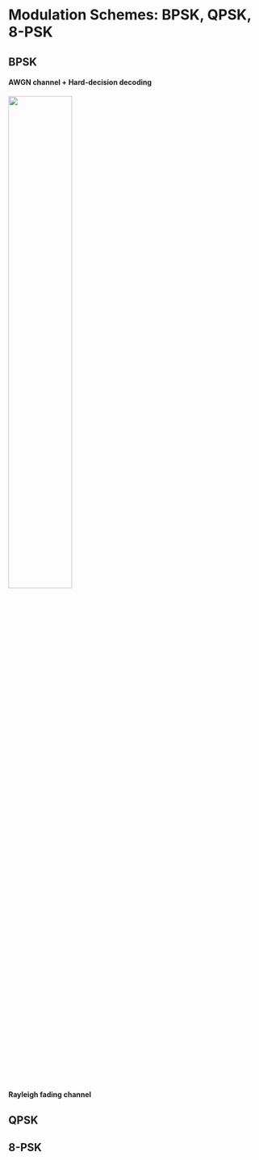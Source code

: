 # Modulation Schemes: BPSK, QPSK, 8-PSK

## BPSK
#### AWGN channel + Hard-decision decoding
<img src="https://github.com/TiepMH/Modulation_Schemes/blob/main/BPSK__AWGN_channel/BER%20for%20BPSK%20in%20AWGN%20systems.png" width="50%" height="50%">

#### Rayleigh fading channel

## QPSK

## 8-PSK
